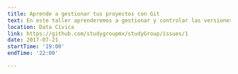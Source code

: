 ```yaml
---
title: Aprende a gestionar tus proyectos con Git 
text: En este taller aprenderemos a gestionar y controlar las versiones de un proyecto con Git.
location: Data Cívica
link: https://github.com/studygroupmx/studyGroup/issues/1
date: 2017-07-21
startTime: '19:00'
endTime: '22:00'

---
```

